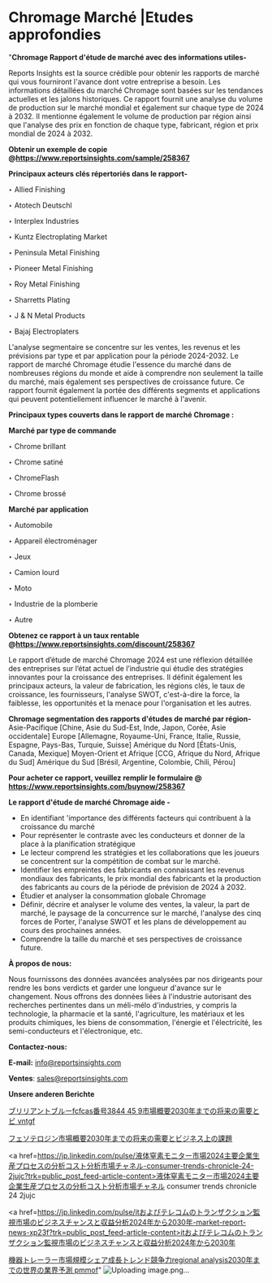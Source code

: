# Chromage Marché |Etudes approfondies

"<strong>Chromage Rapport d'étude de marché avec des informations utiles-</strong>

Reports Insights est la source crédible pour obtenir les rapports de marché qui vous fourniront l'avance dont votre entreprise a besoin. Les informations détaillées du marché Chromage sont basées sur les tendances actuelles et les jalons historiques. Ce rapport fournit une analyse du volume de production sur le marché mondial et également sur chaque type de 2024 à 2032. Il mentionne également le volume de production par région ainsi que l'analyse des prix en fonction de chaque type, fabricant, région et prix mondial de 2024 à 2032.

<strong><b>Obtenir un exemple de copie @</b></strong><a href=https://www.reportsinsights.com/sample/258367><strong><b>https://www.reportsinsights.com/sample/258367</b></strong></a>

<b>Principaux acteurs clés répertoriés dans le rapport-</b>

<b> </b>‣ Allied Finishing

‣ Atotech Deutschl

‣ Interplex Industries

‣ Kuntz Electroplating Market

‣ Peninsula Metal Finishing

‣ Pioneer Metal Finishing

‣ Roy Metal Finishing

‣ Sharretts Plating

‣ J & N Metal Products

‣ Bajaj Electroplaters

L'analyse segmentaire se concentre sur les ventes, les revenus et les prévisions par type et par application pour la période 2024-2032. Le rapport de marché Chromage étudie l'essence du marché dans de nombreuses régions du monde et aide à comprendre non seulement la taille du marché, mais également ses perspectives de croissance future. Ce rapport fournit également la portée des différents segments et applications qui peuvent potentiellement influencer le marché à l'avenir.

<strong>Principaux types couverts dans le rapport de marché Chromage :</strong>

<strong>Marché par type de commande</strong>

‣ Chrome brillant

‣ Chrome satiné

‣ ChromeFlash

‣ Chrome brossé

<strong>Marché par application</strong>

‣ Automobile

‣ Appareil électroménager

‣ Jeux

‣ Camion lourd

‣ Moto

‣ Industrie de la plomberie

‣ Autre

<strong><b>Obtenez ce rapport à un taux rentable @</b></strong><a href=https://www.reportsinsights.com/discount/258367><strong><b>https://www.reportsinsights.com/discount/258367</b></strong></a>

Le rapport d’étude de marché Chromage 2024 est une réflexion détaillée des entreprises sur l’état actuel de l’industrie qui étudie des stratégies innovantes pour la croissance des entreprises. Il définit également les principaux acteurs, la valeur de fabrication, les régions clés, le taux de croissance, les fournisseurs, l'analyse SWOT, c'est-à-dire la force, la faiblesse, les opportunités et la menace pour l'organisation et les autres.

<strong>Chromage segmentation des rapports d'études de marché par région-</strong>
Asie-Pacifique [Chine, Asie du Sud-Est, Inde, Japon, Corée, Asie occidentale]
Europe [Allemagne, Royaume-Uni, France, Italie, Russie, Espagne, Pays-Bas, Turquie, Suisse]
Amérique du Nord [États-Unis, Canada, Mexique]
Moyen-Orient et Afrique [CCG, Afrique du Nord, Afrique du Sud]
Amérique du Sud [Brésil, Argentine, Colombie, Chili, Pérou]

<strong>Pour acheter ce rapport, veuillez remplir le formulaire @   <a href=https://www.reportsinsights.com/buynow/258367>https://www.reportsinsights.com/buynow/258367</a></strong>

<strong>Le rapport d'étude de marché Chromage aide -</strong>
<ul>
  <li>En identifiant 'importance des différents facteurs qui contribuent à la croissance du marché</li>
  <li>Pour représenter le contraste avec les conducteurs et donner de la place à la planification stratégique</li>
  <li>Le lecteur comprend les stratégies et les collaborations que les joueurs se concentrent sur la compétition de combat sur le marché.</li>
  <li>Identifier les empreintes des fabricants en connaissant les revenus mondiaux des fabricants, le prix mondial des fabricants et la production des fabricants au cours de la période de prévision de 2024 à 2032.</li>
  <li>Étudier et analyser la consommation globale Chromage</li>
  <li>Définir, décrire et analyser le volume des ventes, la valeur, la part de marché, le paysage de la concurrence sur le marché, l'analyse des cinq forces de Porter, l'analyse SWOT et les plans de développement au cours des prochaines années.</li>
  <li>Comprendre la taille du marché et ses perspectives de croissance future.</li>
</ul>
<strong>À propos de nous:</strong>

Nous fournissons des données avancées analysées par nos dirigeants pour rendre les bons verdicts et garder une longueur d'avance sur le changement. Nous offrons des données liées à l'industrie autorisant des recherches pertinentes dans un méli-mélo d'industries, y compris la technologie, la pharmacie et la santé, l'agriculture, les matériaux et les produits chimiques, les biens de consommation, l'énergie et l'électricité, les semi-conducteurs et l'électronique, etc.

<strong>Contactez-nous:</strong>

<strong>E-mail:</strong> <a href=mailto:info@reportsinsights.com>info@reportsinsights.com</a>

<strong>Ventes</strong>: <a href=mailto:sales@reportsinsights.com>sales@reportsinsights.com</a>

<strong>Unsere anderen Berichte</strong>

<a href=https://www.linkedin.com/pulse/ブリリアントブルーfcfcas番号3844-45-9市場概要2030年までの将来の需要とビ-vntgf/>ブリリアントブルーfcfcas番号3844 45 9市場概要2030年までの将来の需要とビ vntgf</a>

<a href=https://www.linkedin.com/pulse/フェソテロジン市場概要2030年までの将来の需要とビジネス上の課題-reports-insights-expert-mp26f/>フェソテロジン市場概要2030年までの将来の需要とビジネス上の課題</a>

<a href=https://jp.linkedin.com/pulse/液体窒素モニター市場2024主要企業生産プロセスの分析コスト分析市場チャネル-consumer-trends-chronicle-24-2jujc?trk=public_post_feed-article-content>液体窒素モニター市場2024主要企業生産プロセスの分析コスト分析市場チャネル consumer trends chronicle 24 2jujc</a>

<a href=https://jp.linkedin.com/pulse/itおよびテレコムのトランザクション監視市場のビジネスチャンスと収益分析2024年から2030年-market-report-news-xp23f?trk=public_post_feed-article-content>itおよびテレコムのトランザクション監視市場のビジネスチャンスと収益分析2024年から2030年</a>

<a href=https://www.linkedin.com/pulse/機器トレーラー市場規模シェア成長トレンド競争力regional-analysis2030年までの世界の業界予測-pmmof/>機器トレーラー市場規模シェア成長トレンド競争力regional analysis2030年までの世界の業界予測 pmmof</a>"
![Uploading image.png…]()
